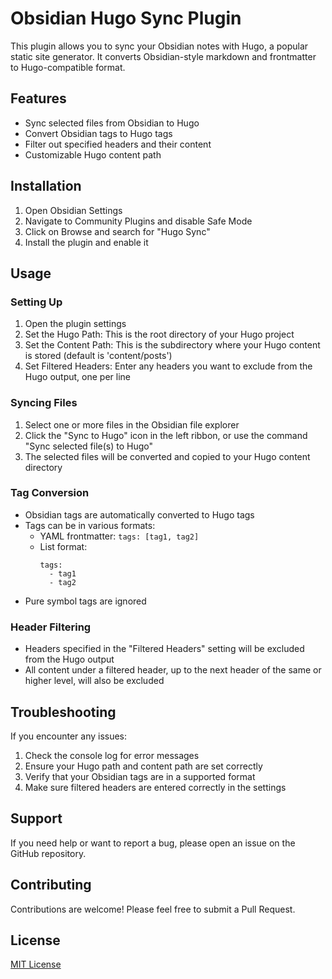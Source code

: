 # Obsidian Hugo Sync Plugin

This plugin allows you to sync your Obsidian notes with Hugo, a popular static site generator. It converts Obsidian-style markdown and frontmatter to Hugo-compatible format.

## Features

- Sync selected files from Obsidian to Hugo
- Convert Obsidian tags to Hugo tags
- Filter out specified headers and their content
- Customizable Hugo content path

## Installation

1. Open Obsidian Settings
2. Navigate to Community Plugins and disable Safe Mode
3. Click on Browse and search for "Hugo Sync"
4. Install the plugin and enable it

## Usage

### Setting Up

1. Open the plugin settings
2. Set the Hugo Path: This is the root directory of your Hugo project
3. Set the Content Path: This is the subdirectory where your Hugo content is stored (default is 'content/posts')
4. Set Filtered Headers: Enter any headers you want to exclude from the Hugo output, one per line

### Syncing Files

1. Select one or more files in the Obsidian file explorer
2. Click the "Sync to Hugo" icon in the left ribbon, or use the command "Sync selected file(s) to Hugo"
3. The selected files will be converted and copied to your Hugo content directory

### Tag Conversion

- Obsidian tags are automatically converted to Hugo tags
- Tags can be in various formats:
  - YAML frontmatter: `tags: [tag1, tag2]`
  - List format:
    ```
    tags:
      - tag1
      - tag2
    ```
- Pure symbol tags are ignored

### Header Filtering

- Headers specified in the "Filtered Headers" setting will be excluded from the Hugo output
- All content under a filtered header, up to the next header of the same or higher level, will also be excluded

## Troubleshooting

If you encounter any issues:

1. Check the console log for error messages
2. Ensure your Hugo path and content path are set correctly
3. Verify that your Obsidian tags are in a supported format
4. Make sure filtered headers are entered correctly in the settings

## Support

If you need help or want to report a bug, please open an issue on the GitHub repository.

## Contributing

Contributions are welcome! Please feel free to submit a Pull Request.

## License

[MIT License](LICENSE)
